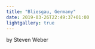 ```yaml
---
title: "Bliesgau, Germany"
date: 2019-03-26T22:49:37+01:00
lightgallery: true
---
```

by Steven Weber
